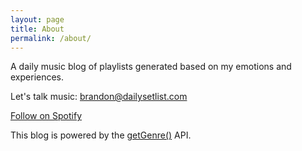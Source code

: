 ```yaml
---
layout: page
title: About
permalink: /about/
---
```

A daily music blog of playlists generated based on my emotions and experiences.

Let's talk music: [brandon@dailysetlist.com](mailto:brandon@dailysetlist.com)

[Follow on Spotify](https://open.spotify.com/user/brandong954?si=e0499eb750304c4e)

This blog is powered by the [getGenre()](https://getgenre.com/) API.